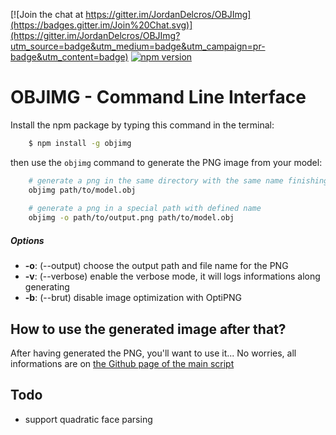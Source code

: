 [![Join the chat at https://gitter.im/JordanDelcros/OBJImg](https://badges.gitter.im/Join%20Chat.svg)](https://gitter.im/JordanDelcros/OBJImg?utm_source=badge&utm_medium=badge&utm_campaign=pr-badge&utm_content=badge)
[![npm version](https://badge.fury.io/js/objimg.svg)](https://www.npmjs.com/package/objimg)

# OBJIMG - Command Line Interface
 
Install the npm package by typing this command in the terminal:
```bash
	$ npm install -g objimg
```

then use the `objimg` command to generate the PNG image from your model:

```bash
	# generate a png in the same directory with the same name finishing by *.png
	objimg path/to/model.obj 
	
	# generate a png in a special path with defined name
	objimg -o path/to/output.png path/to/model.obj

```

##### Options

 - **-o**: (--output) choose the output path and file name for the PNG
 - **-v**: (--verbose) enable the verbose mode, it will logs informations along generating
 - **-b**: (--brut) disable image optimization with OptiPNG

## How to use the generated image after that?

After having generated the PNG, you'll want to use it... No worries, all informations are on [the Github page of the main script](https://github.com/JordanDelcros/OBJImg)

## Todo
 - support quadratic face parsing